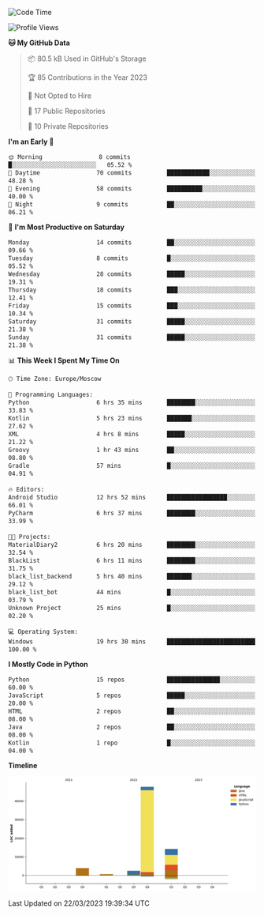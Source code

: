 <!--START_SECTION:waka-->
![Code Time](http://img.shields.io/badge/Code%20Time-66%20hrs%2016%20mins-blue)

![Profile Views](http://img.shields.io/badge/Profile%20Views-0-blue)

**🐱 My GitHub Data** 

> 📦 80.5 kB Used in GitHub's Storage 
 > 
> 🏆 85 Contributions in the Year 2023
 > 
> 🚫 Not Opted to Hire
 > 
> 📜 17 Public Repositories 
 > 
> 🔑 10 Private Repositories 
 > 
**I'm an Early 🐤** 

```text
🌞 Morning                8 commits           █░░░░░░░░░░░░░░░░░░░░░░░░   05.52 % 
🌆 Daytime                70 commits          ████████████░░░░░░░░░░░░░   48.28 % 
🌃 Evening                58 commits          ██████████░░░░░░░░░░░░░░░   40.00 % 
🌙 Night                  9 commits           ██░░░░░░░░░░░░░░░░░░░░░░░   06.21 % 
```
📅 **I'm Most Productive on Saturday** 

```text
Monday                   14 commits          ██░░░░░░░░░░░░░░░░░░░░░░░   09.66 % 
Tuesday                  8 commits           █░░░░░░░░░░░░░░░░░░░░░░░░   05.52 % 
Wednesday                28 commits          █████░░░░░░░░░░░░░░░░░░░░   19.31 % 
Thursday                 18 commits          ███░░░░░░░░░░░░░░░░░░░░░░   12.41 % 
Friday                   15 commits          ███░░░░░░░░░░░░░░░░░░░░░░   10.34 % 
Saturday                 31 commits          █████░░░░░░░░░░░░░░░░░░░░   21.38 % 
Sunday                   31 commits          █████░░░░░░░░░░░░░░░░░░░░   21.38 % 
```


📊 **This Week I Spent My Time On** 

```text
🕑︎ Time Zone: Europe/Moscow

💬 Programming Languages: 
Python                   6 hrs 35 mins       ████████░░░░░░░░░░░░░░░░░   33.83 % 
Kotlin                   5 hrs 23 mins       ███████░░░░░░░░░░░░░░░░░░   27.62 % 
XML                      4 hrs 8 mins        █████░░░░░░░░░░░░░░░░░░░░   21.22 % 
Groovy                   1 hr 43 mins        ██░░░░░░░░░░░░░░░░░░░░░░░   08.80 % 
Gradle                   57 mins             █░░░░░░░░░░░░░░░░░░░░░░░░   04.91 % 

🔥 Editors: 
Android Studio           12 hrs 52 mins      █████████████████░░░░░░░░   66.01 % 
PyCharm                  6 hrs 37 mins       ████████░░░░░░░░░░░░░░░░░   33.99 % 

🐱‍💻 Projects: 
MaterialDiary2           6 hrs 20 mins       ████████░░░░░░░░░░░░░░░░░   32.54 % 
BlackList                6 hrs 11 mins       ████████░░░░░░░░░░░░░░░░░   31.75 % 
black_list_backend       5 hrs 40 mins       ███████░░░░░░░░░░░░░░░░░░   29.12 % 
black_list_bot           44 mins             █░░░░░░░░░░░░░░░░░░░░░░░░   03.79 % 
Unknown Project          25 mins             █░░░░░░░░░░░░░░░░░░░░░░░░   02.20 % 

💻 Operating System: 
Windows                  19 hrs 30 mins      █████████████████████████   100.00 % 
```

**I Mostly Code in Python** 

```text
Python                   15 repos            ███████████████░░░░░░░░░░   60.00 % 
JavaScript               5 repos             █████░░░░░░░░░░░░░░░░░░░░   20.00 % 
HTML                     2 repos             ██░░░░░░░░░░░░░░░░░░░░░░░   08.00 % 
Java                     2 repos             ██░░░░░░░░░░░░░░░░░░░░░░░   08.00 % 
Kotlin                   1 repo              █░░░░░░░░░░░░░░░░░░░░░░░░   04.00 % 
```



**Timeline**

![Lines of Code chart](https://raw.githubusercontent.com/Adlemex/Adlemex/main/assets/bar_graph.png)


 Last Updated on 22/03/2023 19:39:34 UTC
<!--END_SECTION:waka-->
